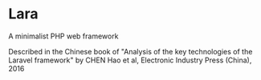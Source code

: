 # Lara
A minimalist PHP web framework

Described in the Chinese book of "Analysis of the key technologies of the Laravel framework" by CHEN Hao et al,
Electronic Industry Press (China), 2016
